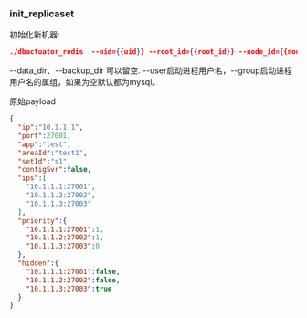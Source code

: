 ### init_replicaset
初始化新机器:

```json
./dbactuator_redis  --uid={{uid}} --root_id={{root_id}} --node_id={{node_id}} --version_id={{version_id}} --atom-job-list="init_replicaset"  --payload='{{payload_base64}}'
```
--data_dir、--backup_dir 可以留空. --user启动进程用户名，--group启动进程用户名的属组，如果为空默认都为mysql。

原始payload

```json
{
  "ip":"10.1.1.1",
  "port":27001,
  "app":"test",
  "areaId":"test1",
  "setId":"s1",
  "configSvr":false,
  "ips":[
    "10.1.1.1:27001",
    "10.1.1.2:27002",
    "10.1.1.3:27003"
  ],
  "priority":{
    "10.1.1.1:27001":1,
    "10.1.1.2:27002":1,
    "10.1.1.3:27003":0
  },
  "hidden":{
    "10.1.1.1:27001":false,
    "10.1.1.2:27002":false,
    "10.1.1.3:27003":true
  }
}
```